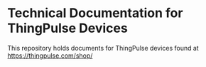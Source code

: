 # Technical Documentation for ThingPulse Devices

This repository holds documents for ThingPulse devices found at https://thingpulse.com/shop/


